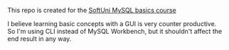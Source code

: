 This repo is created for the [SoftUni MySQL basics course](https://softuni.bg/trainings/3602/mysql-january-2022#lesson-36080)

I believe learning basic concepts with a GUI is very counter productive.<br>
So I'm using CLI instead of MySQL Workbench, but it shouldn't affect the end result in any way.<br>

